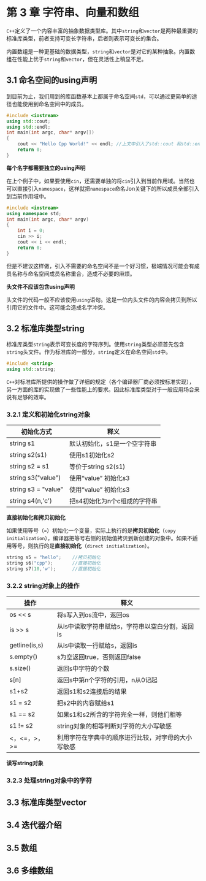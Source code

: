 # 第 3 章 字符串、向量和数组

`C++`定义了一个内容丰富的抽象数据类型库。其中`string`和`vector`是两种最重要的标准库类型，前者支持可变长字符串，后者则表示可变长的集合。

内置数组是一种更基础的数据类型，`string`和`vector`是对它的某种抽象。内置数组在性能上优于`string`和`vector`，但在灵活性上稍显不足。

## 3.1 命名空间的using声明

到目前为止，我们用到的库函数基本上都属于命名空间`std`，可以通过更简单的途径也能使用到命名空间中的成员。

```CPP
#include <iostream>
using std::cout;
using std::endl;
int main(int argc, char* argv[])
{
	cout << "Hello Cpp World!" << endl;	//上文中引入了std::cout 和std::endl，所以这里可以省略std::
    return 0;
}
```

**每个名字都需要独立的using声明**

在上个例子中，如果要使用`cin`，还需要单独的将`cin`引入到当前作用域。当然也可以直接引入`namespace`，这样就把`namespace`命名Jon关键下的所以成员全部引入到当前作用域中。

```CPP
#include <iostream>
using namespace std;
int main(int argc, char* argv)
{
    int i = 0;
    cin >> i;
    cout << i << endl;
    return 0;
}
```

但是不建议这样做，引入不需要的命名空间不是一个好习惯，极端情况可能会有成员名称与命名空间成员名称重合，造成不必要的麻烦。

**头文件不应该包含using声明**

头文件的代码一般不应该使用`using`语句。这是一位内头文件的内容会拷贝到所以引用它的文件中。这可能会造成名字冲突。

## 3.2 标准库类型string

标准库类型`string`表示可变长度的字符序列。使用`string`类型必须首先包含`string`头文件。作为标准库的一部分，`string`定义在命名空间`std`中。

```cpp
#include <string>
using std::string;
```

`C++`对标准库所提供的操作做了详细的规定（各个编译器厂商必须按标准实现），另一方面的库的实现做了一些性能上的要求。因此标准库类型对于一般应用场合来说有足够的效率。

### 3.2.1 定义和初始化string对象

| 初始化方式          | 释义                         |
| ------------------- | ---------------------------- |
| string s1           | 默认初始化，s1是一个空字符串 |
| string s2(s1)       | 使用s1初始化s2               |
| string s2 = s1      | 等价于string s2(s1)          |
| string s3("value")  | 使用“value” 初始化s3         |
| string s3 = "value" | 使用“value” 初始化s3         |
| string s4(n,'c')    | 把s4初始化为n个c组成的字符串 |

**直接初始化和拷贝初始化**

如果使用等号（`=`）初始化一个变量，实际上执行的是**拷贝初始化**（`copy initialization`），编译器把等号右侧的初始值拷贝到新创建的对象中。如果不适用等号，则执行的是**直接初始化**（`direct initialization`）。

```cpp
string s5 = "hello";	//拷贝初始化
string s6("cpp");		//直接初始化
string s7(10,'w');		//直接初始化
```

### 3.2.2 string对象上的操作

| 操作          | 释义                                               |
| ------------- | -------------------------------------------------- |
| os << s       | 将s写入到os流中，返回os                            |
| is >> s       | 从is中读取字符串赋给s，字符串以空白分割，返回is    |
| getline(is,s) | 从is中读取一行赋给s，返回is                        |
| s.empty()     | s为空返回true，否则返回false                       |
| s.size()      | 返回s中字符的个数                                  |
| s[n]          | 返回s中第n个字符的引用，n从0记起                   |
| s1+s2         | 返回s1和s2连接后的结果                             |
| s1 = s2       | 把s2中的内容赋给s1                                 |
| s1 == s2      | 如果s1和s2所含的字符完全一样，则他们相等           |
| s1 != s2      | string对象的相等判断对字符的大小写敏感             |
| <，<=，>，>=  | 利用字符在字典中的顺序进行比较，对字母的大小写敏感 |

**读写string对象**



### 3.2.3 处理string对象中的字符

## 3.3 标准库类型vector

## 3.4 迭代器介绍

## 3.5 数组

## 3.6 多维数组

